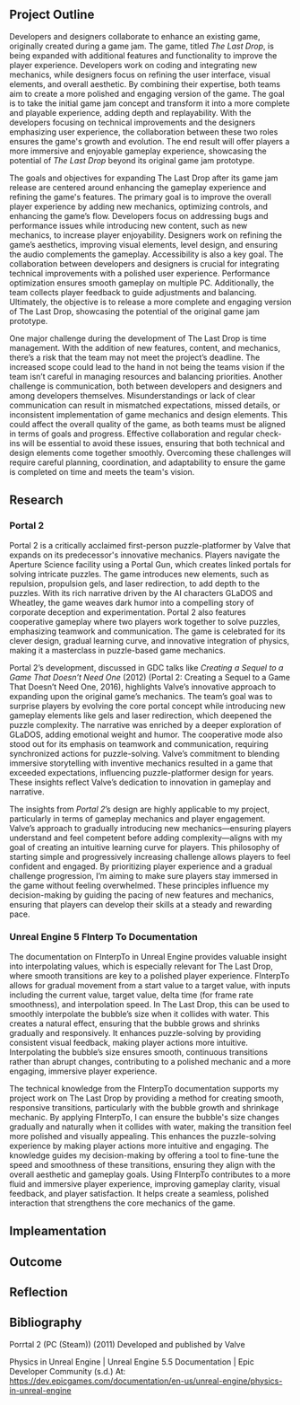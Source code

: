 ## Project Outline

Developers and designers collaborate to enhance an existing game, originally created during a game jam. The game, titled *The Last Drop*, is being expanded with additional features and functionality to improve the player experience. Developers work on coding and integrating new mechanics, while designers focus on refining the user interface, visual elements, and overall aesthetic. By combining their expertise, both teams aim to create a more polished and engaging version of the game. The goal is to take the initial game jam concept and transform it into a more complete and playable experience, adding depth and replayability. With the developers focusing on technical improvements and the designers emphasizing user experience, the collaboration between these two roles ensures the game's growth and evolution. The end result will offer players a more immersive and enjoyable gameplay experience, showcasing the potential of *The Last Drop* beyond its original game jam prototype.

The goals and objectives for expanding The Last Drop after its game jam release are centered around enhancing the gameplay experience and refining the game's features. The primary goal is to improve the overall player experience by adding new mechanics, optimizing controls, and enhancing the game’s flow. Developers focus on addressing bugs and performance issues while introducing new content, such as new mechanics, to increase player enjoyability. Designers work on refining the game’s aesthetics, improving visual elements, level design, and ensuring the audio complements the gameplay. Accessibility is also a key goal. The collaboration between developers and designers is crucial for integrating technical improvements with a polished user experience. Performance optimization ensures smooth gameplay on multiple PC. Additionally, the team collects player feedback to guide adjustments and balancing. Ultimately, the objective is to release a more complete and engaging version of The Last Drop, showcasing the potential of the original game jam prototype.

One major challenge during the development of The Last Drop is time management. With the addition of new features, content, and mechanics, there’s a risk that the team may not meet the project’s deadline. The increased scope could lead to the hand in not being the teams vision if the team isn’t careful in managing resources and balancing priorities. Another challenge is communication, both between developers and designers and among developers themselves. Misunderstandings or lack of clear communication can result in mismatched expectations, missed details, or inconsistent implementation of game mechanics and design elements. This could affect the overall quality of the game, as both teams must be aligned in terms of goals and progress. Effective collaboration and regular check-ins will be essential to avoid these issues, ensuring that both technical and design elements come together smoothly. Overcoming these challenges will require careful planning, coordination, and adaptability to ensure the game is completed on time and meets the team's vision.

## Research

### Portal 2

Portal 2 is a critically acclaimed first-person puzzle-platformer by Valve that expands on its predecessor's innovative mechanics. Players navigate the Aperture Science facility using a Portal Gun, which creates linked portals for solving intricate puzzles. The game introduces new elements, such as repulsion, propulsion gels, and laser redirection, to add depth to the puzzles. With its rich narrative driven by the AI characters GLaDOS and Wheatley, the game weaves dark humor into a compelling story of corporate deception and experimentation. Portal 2 also features cooperative gameplay where two players work together to solve puzzles, emphasizing teamwork and communication. The game is celebrated for its clever design, gradual learning curve, and innovative integration of physics, making it a masterclass in puzzle-based game mechanics.

Portal 2’s development, discussed in GDC talks like *Creating a Sequel to a Game That Doesn’t Need One* (2012) (Portal 2: Creating a Sequel to a Game That Doesn’t Need One, 2016), highlights Valve’s innovative approach to expanding upon the original game’s mechanics. The team’s goal was to surprise players by evolving the core portal concept while introducing new gameplay elements like gels and laser redirection, which deepened the puzzle complexity. The narrative was enriched by a deeper exploration of GLaDOS, adding emotional weight and humor. The cooperative mode also stood out for its emphasis on teamwork and communication, requiring synchronized actions for puzzle-solving. Valve’s commitment to blending immersive storytelling with inventive mechanics resulted in a game that exceeded expectations, influencing puzzle-platformer design for years. These insights reflect Valve’s dedication to innovation in gameplay and narrative.

The insights from *Portal 2*’s design are highly applicable to my project, particularly in terms of gameplay mechanics and player engagement. Valve’s approach to gradually introducing new mechanics—ensuring players understand and feel competent before adding complexity—aligns with my goal of creating an intuitive learning curve for players. This philosophy of starting simple and progressively increasing challenge allows players to feel confident and engaged. By prioritizing player experience and a gradual challenge progression, I’m aiming to make sure players stay immersed in the game without feeling overwhelmed. These principles influence my decision-making by guiding the pacing of new features and mechanics, ensuring that players can develop their skills at a steady and rewarding pace.

### Unreal Engine 5 FInterp To Documentation

The documentation on FInterpTo in Unreal Engine provides valuable insight into interpolating values, which is especially relevant for The Last Drop, where smooth transitions are key to a polished player experience. FInterpTo allows for gradual movement from a start value to a target value, with inputs including the current value, target value, delta time (for frame rate smoothness), and interpolation speed. In The Last Drop, this can be used to smoothly interpolate the bubble’s size when it collides with water. This creates a natural effect, ensuring that the bubble grows and shrinks gradually and responsively. It enhances puzzle-solving by providing consistent visual feedback, making player actions more intuitive. Interpolating the bubble’s size ensures smooth, continuous transitions rather than abrupt changes, contributing to a polished mechanic and a more engaging, immersive player experience.

The technical knowledge from the FInterpTo documentation supports my project work on The Last Drop by providing a method for creating smooth, responsive transitions, particularly with the bubble growth and shrinkage mechanic. By applying FInterpTo, I can ensure the bubble's size changes gradually and naturally when it collides with water, making the transition feel more polished and visually appealing. This enhances the puzzle-solving experience by making player actions more intuitive and engaging. The knowledge guides my decision-making by offering a tool to fine-tune the speed and smoothness of these transitions, ensuring they align with the overall aesthetic and gameplay goals. Using FInterpTo contributes to a more fluid and immersive player experience, improving gameplay clarity, visual feedback, and player satisfaction. It helps create a seamless, polished interaction that strengthens the core mechanics of the game.

## Impleamentation
## Outcome
## Reflection
## Bibliography

Porrtal 2 (PC (Steam)) (2011) Developed and published by Valve

Physics in Unreal Engine | Unreal Engine 5.5 Documentation | Epic Developer Community (s.d.) At: https://dev.epicgames.com/documentation/en-us/unreal-engine/physics-in-unreal-engine 